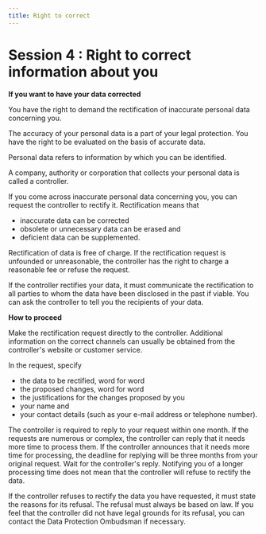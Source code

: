 ```yaml
---
title: Right to correct
---
```

# Session 4 : Right to correct information about you

**If you want to have your data corrected**

You have the right to demand the rectification of inaccurate personal data concerning you.

The accuracy of your personal data is a part of your legal protection. You have the right to be evaluated on the basis of accurate data.

Personal data refers to information by which you can be identified.

A company, authority or corporation that collects your personal data is called a controller.

If you come across inaccurate personal data concerning you, you can request the controller to rectify it. Rectification means that

- inaccurate data can be corrected
- obsolete or unnecessary data can be erased and
- deficient data can be supplemented.

Rectification of data is free of charge. If the rectification request is unfounded or unreasonable, the controller has the right to charge a reasonable fee or refuse the request.

If the controller rectifies your data, it must communicate the rectification to all parties to whom the data have been disclosed in the past if viable. You can ask the controller to tell you the recipients of your data.

**How to proceed**

Make the rectification request directly to the controller. Additional information on the correct channels can usually be obtained from the controller's website or customer service.

In the request, specify

- the data to be rectified, word for word
- the proposed changes, word for word
- the justifications for the changes proposed by you
- your name and
- your contact details (such as your e-mail address or telephone number).

The controller is required to reply to your request within one month. If the requests are numerous or complex, the controller can reply that it needs more time to process them. If the controller announces that it needs more time for processing, the deadline for replying will be three months from your original request. Wait for the controller's reply. Notifying you of a longer processing time does not mean that the controller will refuse to rectify the data.

If the controller refuses to rectify the data you have requested, it must state the reasons for its refusal. The refusal must always be based on law.  If you feel that the controller did not have legal grounds for its refusal, you can contact the Data Protection Ombudsman if necessary.
